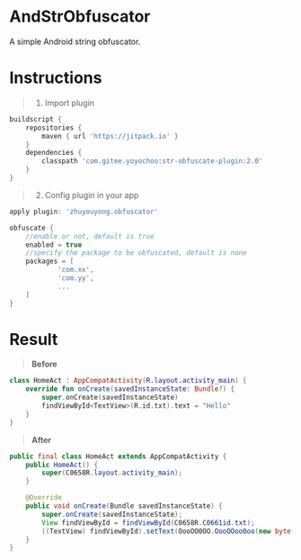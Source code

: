 # AndStrObfuscator
A simple Android string obfuscator.

# Instructions
> 1.  Import plugin
```gradle
buildscript {
    repositories {
        maven { url 'https://jitpack.io' }
    }
    dependencies {
        classpath 'com.gitee.yoyochoo:str-obfuscate-plugin:2.0'
    }
}
```
> 2.  Config plugin in your app
```gradle
apply plugin: 'zhuyouyong.obfuscator'

obfuscate {
    //enable or not, default is true
    enabled = true
    //specify the package to be obfuscated, default is none
    packages = [
            'com.xx',
            'com.yy',
            ...
    ]
}
```

# Result
> **Before**
```kotlin
class HomeAct : AppCompatActivity(R.layout.activity_main) {
    override fun onCreate(savedInstanceState: Bundle?) {
        super.onCreate(savedInstanceState)
        findViewById<TextView>(R.id.txt).text = "Hello"
    }
}
```
> **After**
```java
public final class HomeAct extends AppCompatActivity {
    public HomeAct() {
        super(C0658R.layout.activity_main);
    }

    @Override
    public void onCreate(Bundle savedInstanceState) {
        super.onCreate(savedInstanceState);
        View findViewById = findViewById(C0658R.C0661id.txt);
        ((TextView) findViewById).setText(OooOO0OO.OooOOoo0oo(new byte[]{124, 85, 92, 90, 94}, "400611"));
    }
}
```

